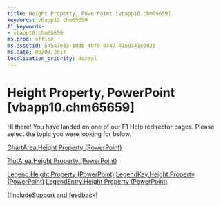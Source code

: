 ```yaml
---
title: Height Property, PowerPoint [vbapp10.chm65659]
keywords: vbapp10.chm65659
f1_keywords:
- vbapp10.chm65659
ms.prod: office
ms.assetid: 545a7e33-1ddb-40f0-8347-4150141c0d2b
ms.date: 06/08/2017
localization_priority: Normal
---
```



# Height Property, PowerPoint [vbapp10.chm65659]

Hi there! You have landed on one of our F1 Help redirector pages. Please select the topic you were looking for below.

[ChartArea.Height Property (PowerPoint)](https://msdn.microsoft.com/library/01deb7e5-af03-df99-5a3b-15cfd5236f78%28Office.15%29.aspx)

[PlotArea.Height Property (PowerPoint)](https://msdn.microsoft.com/library/c6c34189-cab8-4fca-a039-332eb8a90128%28Office.15%29.aspx)

[Legend.Height Property (PowerPoint)](https://msdn.microsoft.com/library/53edaa56-87d5-d0c6-05cd-5f55b6394774%28Office.15%29.aspx)
[LegendKey.Height Property (PowerPoint)](https://msdn.microsoft.com/library/f12c9287-99a8-3d68-1c22-79c8e84b02e9%28Office.15%29.aspx)
[LegendEntry.Height Property (PowerPoint)](https://msdn.microsoft.com/library/eaf854c0-ee67-d6f7-df4c-eb8d67d489d0%28Office.15%29.aspx)

[!include[Support and feedback](~/includes/feedback-boilerplate.md)]